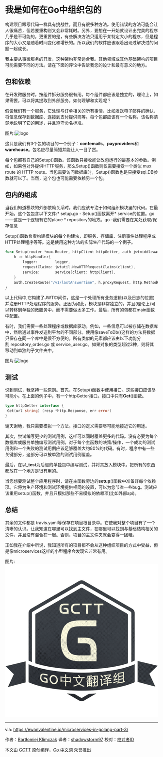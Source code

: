 # 我是如何在Go中组织包的

构建项目跟写代码一样具有挑战性。而且有很多种方法。使用错误的方法可能会让人很痛苦，但若要重构则又会非常耗时。另外，要想在一开始就设计出完美的程序几乎是不可能的。更重要的是，有些解决方法只适用于某特定大小的程序，但是程序的大小又是随着时间变化和增长的。所以我们的软件应该跟着出现过解决过的问题一起成长。

我主要从事微服务的开发，这种架构非常适合我。其他领域或其他基础架构的项目可能需要不同的方法。请在下面的评论中告诉我您的设计和最有意义的地方。

## 包和依赖

在开发微服务时，按组件拆分服务很有用。每个组件都应该是独立的，理论上，如果需要，可以将其提取到外部服务。如何理解和实现呢？

假设我们有一个服务，它处理与订单相关的所有事情，比如发送电子邮件的确认、将信息保存到数据库、连接到支付提供商等。每个包都应该有一个名称，该名称清楚地说明了它的用途，并且遵守命名标准。

图片:![logo](https://github.com/studygolang/gctt-images/blob/master/2019-08-26-how-i-organize-packages-in-go/organize-go.png)

这只是我们有3个包的项目的一个例子：**confemails**，**payproviders**和**warehouse**。包名应尽量简短并能让人一目了然。

每个包都有自己的Setup()函数。该函数只接收能让改包运行的最基本的参数。例如，如果包对外提供HTTP服务，那么Setup()函数则仅需要接受一个类似 mux route 的 HTTP route。当包需要访问数据库时，Setup()函数也是只接受sql.DB参数就可以了。当然，这个包也可能需要依赖另一个包。

## 包内的组成

当我们知道模块的外部依赖关系时，我们应该专注于如何组织模块里的代码。在最开始，这个包包含以下文件:* setup.go - Setup()函数离开* service的位置。go——这是一个逻辑有它的place * repository的地方。go -我们需要在某处获取/保存信息
 
Setup()函数负责构建模块的每个构建块，即服务、存储库、注册事件处理程序或HTTP处理程序等等。这是使用这种方法的实际生产代码的一个例子。

```go
func Setup(router *mux.Router, httpClient httpGetter, auth jwtmiddleware.Authorization, logger logger) {
	h := httpHandler{
		logger:        logger,
		requestClaims: jwtutil.NewHTTPRequestClaims(client),
		service:       service{client: httpClient},
	}
	auth.CreateRoute("/v1/lastAnswerTime", h.proxyRequest, http.MethodGet)
}
```

以上代码中,它构建了JWT中间件，这是一个处理所有业务逻辑(以及日志的位置)并注册HTTP处理程序的服务。正因为如此，模块是非常独立的，并且(理论上)可以转移到单独的微服务中，而不需要做太多工作。最后，所有的包都在main函数中配置。

有时，我们需要一些处理程序或数据库驱动。例如，一些信息可以被存储在数据库中，然后通过事件发送到平台的不同部分。使用像saveToDb()这样的方法将数据只保存在同一个库中是很不方便的。所有类似的元素都应该由以下功能分割:repository_order.go 或 service_user.go。如果对象的类型超过3种，则将其移动到单独的子文件夹中。

图片:![logo](https://github.com/studygolang/gctt-images/blob/master/2019-08-26-how-i-organize-packages-in-go/organizing-go-1.png)

## 测试

说到测试，我坚持一些原则。首先，在Setup()函数中使用接口。这些接口应该尽可能小。在上面的例子中，有一个httpGetter接口。接口中只有**Get**()函数。

```go
type httpGetter interface {
 Get(url string) (resp *http.Response, err error)
}
```

谢天谢地，我只需要模拟一个方法。接口的定义需要尽可能地接近它的用途。

其次，尝试编写更少的测试用例，这样可以同时覆盖更多的代码。没有必要为每个数据库或服务单独编写测试用例。对于每个主函数的决策/操作，一个成功的测试用例和一个失败的测试用例应该足够覆盖大约80%的代码。有时，程序中有一些关键部分，这部分可以被单独的测试用例覆盖。

最后，在以_**test**为后缀的单独包中编写测试，并将其放入模块中。把所有的东西都放在一个地方是很有用的。

当您想要测试整个应用程序时，请在主函数旁边的**setup**()函数中准备好每个依赖项。它将为生产环境和测试环境提供相同的设置，可以为您节省一些bug。测试应该重用setup()函数，并且只模拟那些不易模拟的依赖项(比如外部api)。

## 总结

其余的文件都是 travis.yaml等保存在项目根目录中。它使我对整个项目有了一个清晰的认识。让我知道在哪里可以找到主文件，在哪里可以找到与基础结构相关的文件，并且没有混合在一起。否则，项目的主文件夹就会变得一团糟。

正如我在介绍中所说，我知道所有的项目都不会从这种组织项目的方式中受益，但是像microservices这样的小型程序会发现它非常有用。


图片:![logo](https://github.com/studygolang/GCTT/blob/master/logo.png?raw=true)

----------------

via: https://ewanvalentine.io/microservices-in-golang-part-3/

作者：[Bartłomiej Klimczak](https://developer20.com/how-i-organize-packages-in-go/)
译者：[shadowstorm97](https://github.com/shadowstorm97)
校对：[校对者ID](https://github.com/校对者ID)

本文由 [GCTT](https://github.com/studygolang/GCTT) 原创编译，[Go 中文网](https://studygolang.com/) 荣誉推出